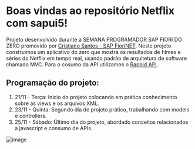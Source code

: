 # Boas vindas ao repositório Netflix com sapui5!

Projeto desenvolvido durante a SEMANA PROGRAMADOR SAP FIORI DO ZERO promovido por [Cristiano Santos - SAP FioriNET](https://www.youtube.com/@FioriNET). Neste projeto construimos um aplicativo do zero que mostra os resultados de filmes e séries do Netflix em tempo real, usando padrão de arquitetura de software chamado MVC. Para o cosumo da API utilizamos o [Rappid API](https://rapidapi.com/hub).

## Programação do projeto:
1. 21/11 - Terça: Inicio do projeto colocando em prática conhecimento sobre as views e os arquivos XML.
2. 23/11 - Quinta: Segundo dia de projeto prático, trabalhando com models e controllers.
3. 25/11 - Sábado: Último dia do projeto, abordado conceitos relacionados a javascript e consumo de APIs.

![image](https://github.com/Lenakirara/Netflix_sapui5/assets/45247383/cc0528d3-49aa-43a3-b9ff-e7b95bce6f6f)

